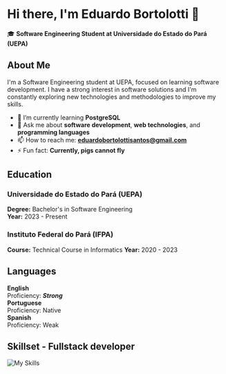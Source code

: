 # Hi there, I'm Eduardo Bortolotti 👋

🎓 **Software Engineering Student at Universidade do Estado do Pará (UEPA)**


## About Me

I'm a Software Engineering student at UEPA, focused on learning software development. I have a strong interest in software solutions and I'm constantly exploring new technologies and methodologies to improve my skills.

- 🌱 I’m currently learning **PostgreSQL**
- 💬 Ask me about **software development**, **web technologies**, and **programming languages**
- 📫 How to reach me: **eduardobortolottisantos@gmail.com**
- ⚡ Fun fact: **Currently, pigs cannot fly**


## Education

### Universidade do Estado do Pará (UEPA)
**Degree:** Bachelor's in Software Engineering  
**Year:** 2023 - Present

### Instituto Federal do Pará (IFPA)
**Course:** Technical Course in Informatics
**Year:** 2020 - 2023

## Languages

**English**  
Proficiency: ***Strong***  
**Portuguese**  
Proficiency: Native  
**Spanish**  
Proficiency: Weak  

## Skillset - Fullstack developer

![My Skills](https://skillicons.dev/icons?i=js,html,css,bootstrap,nodejs,express,python,postgres,mysql,postman,bash,windows)
